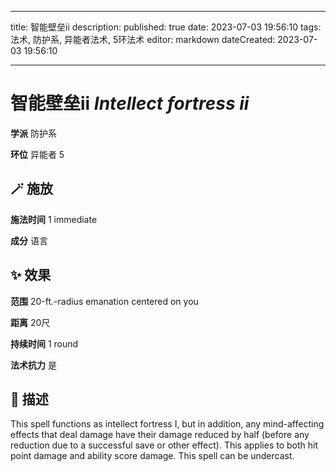 
---
title: 智能壁垒ii
description: 
published: true
date: 2023-07-03 19:56:10
tags: 法术, 防护系, 异能者法术, 5环法术
editor: markdown
dateCreated: 2023-07-03 19:56:10

---

# **智能壁垒ii** *Intellect fortress ii*

**学派** 防护系 

**环位** 异能者 5

## 🪄 施放

**施法时间** 1 immediate

**成分** 语言

## ✨ 效果  

**范围** 20-ft.-radius emanation centered on you

**距离** 20尺  

**持续时间** 1 round 

**法术抗力** 是

## 📖 描述

This spell functions as intellect fortress I, but in addition, any mind-affecting effects that deal damage have their damage reduced by half (before any reduction due to a successful save or other effect). This applies to both hit point damage and ability score damage. This spell can be undercast.
    